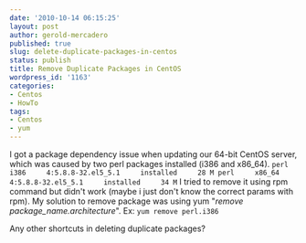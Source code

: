 ```yaml
---
date: '2010-10-14 06:15:25'
layout: post
author: gerold-mercadero
published: true
slug: delete-duplicate-packages-in-centos
status: publish
title: Remove Duplicate Packages in CentOS
wordpress_id: '1163'
categories:
- Centos
- HowTo
tags:
- Centos
- yum
---
```


I got a package dependency issue when updating our 64-bit CentOS server, which was caused by two perl packages installed (i386 and x86_64).
`
perl i386     4:5.8.8-32.el5_5.1     installed     28 M
perl     x86_64   4:5.8.8-32.el5_5.1     installed     34 M
`
I tried to remove it using rpm command but didn't work (maybe i just don't know the correct params with rpm).  My solution to remove package was using yum "_remove package_name.architecture_".   Ex:  `yum remove perl.i386`

Any other shortcuts in deleting duplicate packages?

